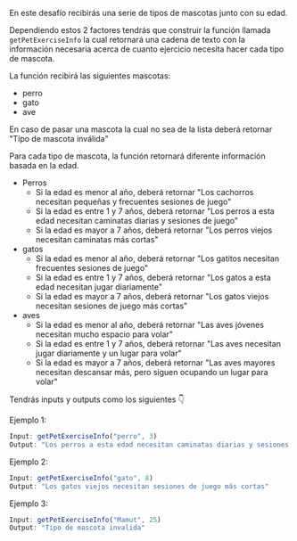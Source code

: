 En este desafío recibirás una serie de tipos de mascotas junto con su edad.

Dependiendo estos 2 factores tendrás que construir la función llamada `getPetExerciseInfo` la cual retornará una cadena de texto con la información necesaria acerca de cuanto ejercicio necesita hacer cada tipo de mascota.

La función recibirá las siguientes mascotas:
- perro
- gato
- ave

En caso de pasar una mascota la cual no sea de la lista deberá retornar "Tipo de mascota inválida"

Para cada tipo de mascota, la función retornará diferente información basada en la edad.
- Perros
  - Si la edad es menor al año, deberá retornar "Los cachorros necesitan pequeñas y frecuentes sesiones de juego"
  - Si la edad es entre 1 y 7 años, deberá retornar "Los perros a esta edad necesitan caminatas diarias y sesiones de juego"
  - Si la edad es mayor a 7 años, deberá retornar "Los perros viejos necesitan caminatas más cortas"
- gatos
  - Si la edad es menor al año, deberá retornar "Los gatitos necesitan frecuentes sesiones de juego"
  - Si la edad es entre 1 y 7 años, deberá retornar "Los gatos a esta edad necesitan jugar diariamente"
  - Si la edad es mayor a 7 años, deberá retornar "Los gatos viejos necesitan sesiones de juego más cortas"
- aves
  - Si la edad es menor al año, deberá retornar "Las aves jóvenes necesitan mucho espacio para volar"
  - Si la edad es entre 1 y 7 años, deberá retornar "Las aves necesitan jugar diariamente y un lugar para volar"
  - Si la edad es mayor a 7 años, deberá retornar "Las aves mayores necesitan descansar más, pero siguen ocupando un lugar para volar"

Tendrás inputs y outputs como los siguientes 👇

Ejemplo 1:

```js
Input: getPetExerciseInfo("perro", 3)
Output: "Los perros a esta edad necesitan caminatas diarias y sesiones de juego"
```

Ejemplo 2:

```js
Input: getPetExerciseInfo("gato", 8)
Output: "Los gatos viejos necesitan sesiones de juego más cortas"
```

Ejemplo 3:

```js
Input: getPetExerciseInfo("Mamut", 25)
Output: "Tipo de mascota invalida"
```
